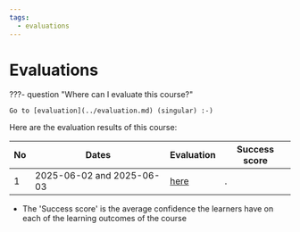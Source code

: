 ```yaml
---
tags:
  - evaluations
---
```


# Evaluations

???- question "Where can I evaluate this course?"

    Go to [evaluation](../evaluation.md) (singular) :-)

Here are the evaluation results of this course:

No |Dates                    |Evaluation                |Success score
---|-------------------------|--------------------------|-------------
1  |2025-06-02 and 2025-06-03|[here](20250602/README.md)|.

- The 'Success score' is the average confidence the learners
  have on each of the learning outcomes of the course
